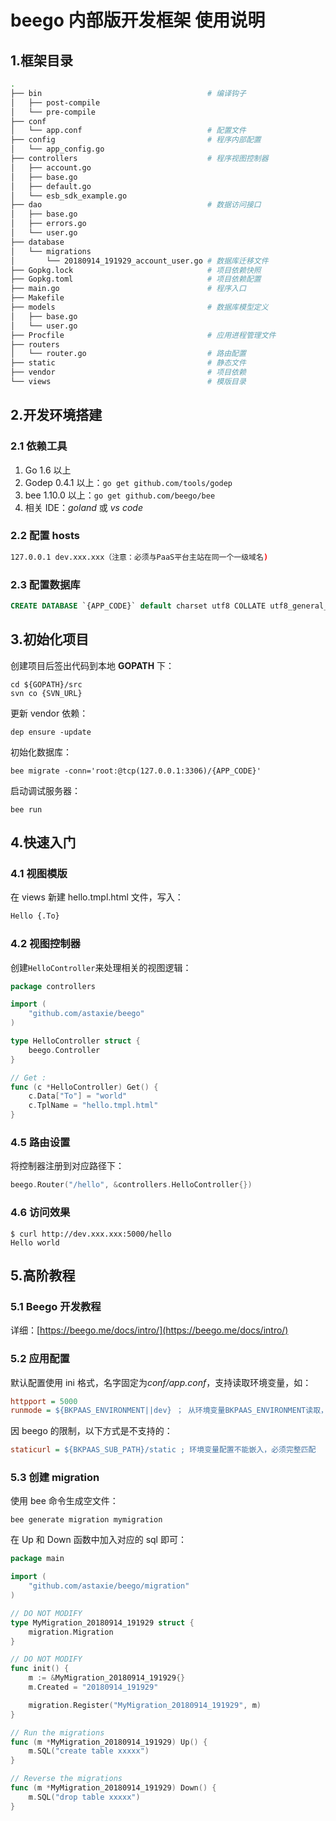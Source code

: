 # beego 内部版开发框架 使用说明

## 1.框架目录

```bash
.
├── bin										# 编译钩子
│   ├── post-compile
│   └── pre-compile
├── conf
│   └── app.conf							# 配置文件
├── config									# 程序内部配置
│   └── app_config.go
├── controllers								# 程序视图控制器
│   ├── account.go
│   ├── base.go
│   ├── default.go
│   └── esb_sdk_example.go
├── dao										# 数据访问接口
│   ├── base.go
│   ├── errors.go
│   └── user.go
├── database
│   └── migrations
│       └── 20180914_191929_account_user.go	# 数据库迁移文件
├── Gopkg.lock								# 项目依赖快照
├── Gopkg.toml								# 项目依赖配置
├── main.go									# 程序入口
├── Makefile
├── models									# 数据库模型定义
│   ├── base.go
│   └── user.go
├── Procfile								# 应用进程管理文件
├── routers
│   └── router.go							# 路由配置
├── static									# 静态文件
├── vendor									# 项目依赖
└── views									# 模版目录
```

## 2.开发环境搭建

### 2.1 依赖工具

1. Go 1.6 以上
2. Godep 0.4.1 以上：`go get github.com/tools/godep`
3. bee 1.10.0 以上：`go get github.com/beego/bee`
4. 相关 IDE：*goland* 或 *vs code*

### 2.2 配置 hosts

```bash
127.0.0.1 dev.xxx.xxx（注意：必须与PaaS平台主站在同一个一级域名)
```

### 2.3 配置数据库

```sql
CREATE DATABASE `{APP_CODE}` default charset utf8 COLLATE utf8_general_ci; 
```

## 3.初始化项目

创建项目后签出代码到本地 **GOPATH** 下：

```shell
cd ${GOPATH}/src
svn co {SVN_URL}
```

更新 vendor 依赖：

```shell
dep ensure -update
```

初始化数据库：

```shell
bee migrate -conn='root:@tcp(127.0.0.1:3306)/{APP_CODE}'
```

启动调试服务器：

```shell
bee run
```

## 4.快速入门

### 4.1 视图模版

在 views 新建 hello.tmpl.html 文件，写入：

```html
Hello {.To}
```

### 4.2 视图控制器

创建`HelloController`来处理相关的视图逻辑：

```go
package controllers

import (
	"github.com/astaxie/beego"
)

type HelloController struct {
	beego.Controller
}

// Get :
func (c *HelloController) Get() {
	c.Data["To"] = "world"
	c.TplName = "hello.tmpl.html"
}
```

### 4.5 路由设置

将控制器注册到对应路径下：

```go
beego.Router("/hello", &controllers.HelloController{})
```

### 4.6 访问效果

```shell
$ curl http://dev.xxx.xxx:5000/hello
Hello world
```

## 5.高阶教程

### 5.1 Beego 开发教程

详细：[https://beego.me/docs/intro/](https://beego.me/docs/intro/)

### 5.2 应用配置

默认配置使用 ini 格式，名字固定为*conf/app.conf*，支持读取环境变量，如：

```ini
httpport = 5000
runmode = ${BKPAAS_ENVIRONMENT||dev} ； 从环境变量BKPAAS_ENVIRONMENT读取，如果没有使用默认值dev
```

因 beego 的限制，以下方式是不支持的：

```ini
staticurl = ${BKPAAS_SUB_PATH}/static ; 环境变量配置不能嵌入，必须完整匹配
```

### 5.3 创建 migration

使用 bee 命令生成空文件：

```shell
bee generate migration mymigration
```

在 Up 和 Down 函数中加入对应的 sql 即可：

```go
package main

import (
	"github.com/astaxie/beego/migration"
)

// DO NOT MODIFY
type MyMigration_20180914_191929 struct {
	migration.Migration
}

// DO NOT MODIFY
func init() {
	m := &MyMigration_20180914_191929{}
	m.Created = "20180914_191929"

	migration.Register("MyMigration_20180914_191929", m)
}

// Run the migrations
func (m *MyMigration_20180914_191929) Up() {
	m.SQL("create table xxxxx")
}

// Reverse the migrations
func (m *MyMigration_20180914_191929) Down() {
	m.SQL("drop table xxxxx")
}
```
